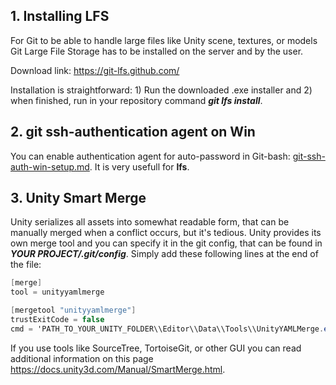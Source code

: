 ## 1. Installing LFS
For Git to be able to handle large files like Unity scene, textures, or models Git Large File Storage has to be installed on the server and by the user.

Download link:
https://git-lfs.github.com/

Installation is straightforward: 1) Run the downloaded .exe installer and 2) when finished, run in your repository command ***git lfs install***. 

## 2. git ssh-authentication agent on Win
You can enable authentication agent for auto-password in Git-bash: [git-ssh-auth-win-setup.md](./git-ssh-auth-win-setup.md). It is very usefull for **lfs**.

## 3. Unity Smart Merge
Unity serializes all assets into somewhat readable form, that can be manually merged when a conflict occurs, but it's tedious. Unity provides its own merge tool and you can specify it in the git config, that can be found in ***YOUR PROJECT/.git/config***. Simply add these following lines at the end of the file:

```c#
[merge]
tool = unityyamlmerge

[mergetool "unityyamlmerge"]
trustExitCode = false
cmd = 'PATH_TO_YOUR_UNITY_FOLDER\\Editor\\Data\\Tools\\UnityYAMLMerge.exe' merge -p "$BASE" "$REMOTE" "$LOCAL" "$MERGED"
```

If you use tools like SourceTree, TortoiseGit, or other GUI you can read additional information on this page https://docs.unity3d.com/Manual/SmartMerge.html.

